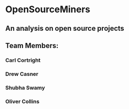 # OpenSourceMiners

## An analysis on open source projects


## Team Members: 
### Carl Cortright
### Drew Casner
### Shubha Swamy
### Oliver Collins 
